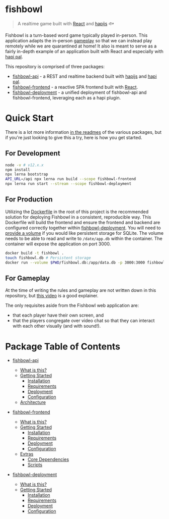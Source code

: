 # fishbowl
> A realtime game built with [React](https://reactjs.org/) and [hapijs](https://hapi.dev/) 🐟

Fishbowl is a turn-based word game typically played in-person.  This application adapts the in-person [gameplay](#for-gameplay) so that we can instead play remotely while we are quarantined at home!  It also is meant to serve as a fairly in-depth example of an application built with React and especially with [hapi pal](https://hapipal.com/).

This repository is comprised of three packages:
 - [fishbowl-api](./packages/api) - a REST and realtime backend built with [hapijs](https://hapi.dev/) and [hapi pal](https://hapipal.com/).
 - [fishbowl-frontend](./packages/frontend) - a reactive SPA frontend built with [React](https://reactjs.org/).
 - [fishbowl-deployment](./packages/deployment) - a unified deployment of fishbowl-api and fishbowl-frontend, leveraging each as a hapi plugin.

# Quick Start
There is a lot more information [in the readmes](#package-table-of-contents) of the various packages, but if you're just looking to give this a try, here is how you get started.

## For Development
```sh
node -v # v12.x.x
npm install
npx lerna bootstrap
API_URL=/api npx lerna run build --scope fishbowl-frontend
npx lerna run start --stream --scope fishbowl-deployment
```

## For Production
Utilizing the [Dockerfile](./Dockerfile) in the root of this project is the recommended solution for deploying Fishbowl in a consistent, reproducible way.  This Dockerfile will build the frontend and ensure the frontend and backend are configured correctly together within [fishbowl-deployment](./packages/deployment). You will need to [provide a volume](https://docs.docker.com/storage/volumes/) if you would like persistent storage for SQLite.  The volume needs to be able to read and write to `/date/app.db` within the container.  The container will expose the application on port 3000.

```sh
docker build -t fishbowl .
touch fishbowl.db # Persistent storage
docker run --volume $PWD/fishbowl.db:/app/data.db -p 3000:3000 fishbowl
```

## For Gameplay
At the time of writing the rules and gameplay are not written down in this repository, but [this video](https://www.youtube.com/watch?v=QO-2s4CEd1w) is a good explainer.

The only requisites aside from the Fishbowl web application are:
  - that each player have their own screen, and
  - that the players congregate over video chat so that they can interact with each other visually (and with sound!).

# Package Table of Contents

- [fishbowl-api](./packages/api/README.md)
  * [What is this?](./packages/api/README.md#what-is-this)
  * [Getting Started](./packages/api/README.md#getting-started)
    + [Installation](./packages/api/README.md#installation)
    + [Requirements](./packages/api/README.md#requirements)
    + [Deployment](./packages/api/README.md#deployment)
    + [Configuration](./packages/api/README.md#configuration)
  * [Architecture](./packages/api/README.md#architecture)

- [fishbowl-frontend](./packages/frontend/README.md)
  * [What is this?](./packages/frontend/README.md#what-is-this)
  * [Getting Started](./packages/frontend/README.md#getting-started)
    + [Installation](./packages/frontend/README.md#installation)
    + [Requirements](./packages/frontend/README.md#requirements)
    + [Deployment](./packages/frontend/README.md#deployment)
    + [Configuration](./packages/frontend/README.md#configuration)
  * [Extras](./packages/frontend/README.md#extras)
    + [Core Dependencies](./packages/frontend/README.md#core-dependencies)
    + [Scripts](./packages/frontend/README.md#scripts)

- [fishbowl-deployment](./packages/deployment/README.md)
  * [What is this?](./packages/deployment/README.md#what-is-this)
  * [Getting Started](./packages/deployment/README.md#getting-started)
    + [Installation](./packages/deployment/README.md#installation)
    + [Requirements](./packages/deployment/README.md#requirements)
    + [Deployment](./packages/deployment/README.md#deployment)
    + [Configuration](./packages/deployment/README.md#configuration)

